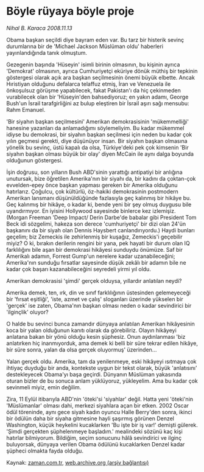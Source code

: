 # Böyle rüyaya böyle proje

*Nihal B. Karaca 2008.11.13*

<tr><td class="metin" colspan="2" style="padding-top: 20px; padding-left: 5px; padding-right: 10px;">Obama başkan seçildi diye bayram eden var. Bu tarz bir histerik sevinç durumlarına bir de 'Michael Jackson Müslüman oldu' haberleri yayınlandığında tanık olmuştum.</td></tr><tr><td class="metin" colspan="2" style="padding-top: 20px; padding-left: 5px; padding-right: 10px;"><p> Gezegenin başında 'Hüseyin' isimli birinin olmasının, bu kişinin ayrıca 'Demokrat' olmasının, ayrıca Cumhuriyetçi eküriye dönük müthiş bir tepkinin göstergesi olarak açık ara başkan seçilmesinin önemi büyük elbette. Ancak Hıristiyan olduğunu defalarca telaffuz etmiş, İran ve Venezuela ile önkoşulsuz görüşme yapabilecek, fakat Pakistan'ı da hiç çekinmeden vurabilecek olan bir 'Hüseyin'den bahsediyoruz; en yakın adamı, George Bush'un İsrail tarafgirliğini az bulup eleştiren bir İsrail aşırı sağı mensubu: Rahm Emanuel. 
<p> 'Bir siyahın başkan seçilmesini' Amerikan demokrasisinin 'mükemmelliği' hanesine yazanları da anlamadığımı söylemeliyim. Bu kadar mükemmel idiyse bu demokrasi, bir siyahın başkan seçilmesi için neden bu kadar çok yılın geçmesi gerekti, diye düşünüyor insan. Bir siyahın başkan olmasına yönelik bu sevinç, üstü kapalı da olsa, Türkiye'deki pek çok kimsenin 'Bir siyahın başkan olması büyük bir olay' diyen McCain ile aynı dalga boyunda olduğunun göstergesi. 
<p> İşin doğrusu, son yılların Bush ABD'sinin yarattığı antipatiyi bir anlığına unutursak, bize öğretilen Amerika'nın bir siyahı da, bir kadını da çoktan-çok evvelden-epey önce başkan yapması gereken bir Amerika olduğunu hatırlarız. Çoğulcu, çok kültürlü, öz-hakiki demokrasinin postmodern Amerikan lansmanı düşünüldüğünde fazlasıyla geç kalınmış bir hikâye bu. Geç kalınmış bir hikâye, o kadar ki, bende yeni bir şey olmuş duygusu bile uyandırmıyor. En iyisini Hollywood sayesinde binlerce kez izlemişiz. (Morgan Freeman 'Deep Impact/ Derin Darbe'de babalar gibi President Tom Beck idi sözgelimi, hakeza son derece 'cumhuriyetçi' bir dizi olan 24'ün başkanını da bir siyah olan Dennis Haysbert canlandırıyordu.) Haydi bunları geçelim; biz Zemeckis ile zehirlenmiş bir kuşağız, Zemeckis'i geçebilir miyiz? O ki, bırakın derilerin rengini bir yana, pek hayati bir durum olan IQ farklılığını bile aşan bir demokrasi hikâyesi sunduydu önümüze. Saf bir Amerikalı adamın, Forrest Gump'un nerelere kadar uzanabileceğini; Amerika'nın sunduğu fırsatlar sayesinde düşük zekâlı bir adamın bile ne kadar çok başarı kazanabileceğini seyredeli yirmi yıl oldu. 
<p> Amerikan demokrasisi 'şimdi' gerçek olduysa, yıllardır anlatılan neydi? 
<p> Amerika demek, ten, ırk, din ve sınıf farklılığının üstesinden gelemeyeceği bir 'fırsat eşitliği', 'iste, azmet ve çalış' sloganları üzerinde yükselen bir 'gerçek' ise zaten, Obama'nın başkan olması neden o kadar sevindirici bir 'ilginçlik' oluyor? 
<p> O halde bu sevinci bunca zamandır dünyaya anlatılan Amerikan hikâyesinin koca bir yalan olduğunun kanıtı olarak da görebiliriz. Olayın hikâyeyi anlatana bakan bir yönü olduğu kesin şüphesiz. Onun aydınlanması 'biz anlatırken hiç inanmıyorduk, ama demek ki belli bir süre tekrar edilen hikâye, bir süre sonra, yalan da olsa gerçek oluyormuş' üzerinden...
<p> Yalan gerçek oldu. Amerika, tam da yenilenmeye, eski hikâyeyi ısıtmaya çok ihtiyaç duyduğu bir anda, kontekste uygun bir tekst olarak, büyük 'anlatısını' destekleyecek Obama'yı başa geçirdi. Dünyanın Müslüman yakasında oturan bizler de bu sonuca anlam yüklüyoruz, yükleyelim. Ama bu kadar çok sevinmeli miyiz, emin değilim. 
<p> Zira, 11 Eylül itibarıyla ABD'nin 'öteki'si 'siyahlar' değil. Hatta yeni 'öteki'nin 'Müslümanlar' olması dahi, merkezi siyahlara açan bir etken. 2002 Oscar ödül töreninde, aynı gece siyah kadın oyuncu Halle Berry'den sonra, ikinci bir ödülün daha bir siyaha gitmesine hayli şaşırmış görünen Denzel Washington, küçük heykelini kucaklarken 'Bu işte bir iş var!' demişti gülerek. 'Şimdi gerçekten şüphelenmeye başladım.' mealindeki sözünü kaç kişi hatırlar bilmiyorum. Bildiğim, seçim sonucunu hâlâ sevindirici ve ilginç buluyorsak, dünyaya verilen Obama ödülünü kucaklarken Denzel kadar şüpheci olmakta fayda olduğu. <br/></p></p></p></p></p></p></p></p></td></tr>

Kaynak: [zaman.com.tr](http://zaman.com.tr/yazar.do?yazino=759707), [web.archive.org (arşiv bağlantısı)](http://web.archive.org/web/20081220134432/http://www.zaman.com.tr:80/yazar.do?yazino=759707)
